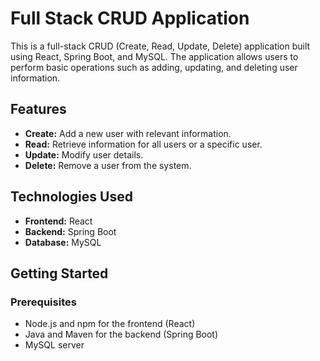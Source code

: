 # Full Stack CRUD Application

This is a full-stack CRUD (Create, Read, Update, Delete) application built using React, Spring Boot, and MySQL. The application allows users to perform basic operations such as adding, updating, and deleting user information.

## Features

- **Create:** Add a new user with relevant information.
- **Read:** Retrieve information for all users or a specific user.
- **Update:** Modify user details.
- **Delete:** Remove a user from the system.

## Technologies Used

- **Frontend:** React
- **Backend:** Spring Boot
- **Database:** MySQL

## Getting Started

### Prerequisites

- Node.js and npm for the frontend (React)
- Java and Maven for the backend (Spring Boot)
- MySQL server

